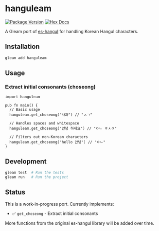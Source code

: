# hanguleam

[![Package Version](https://img.shields.io/hexpm/v/hanguleam)](https://hex.pm/packages/hanguleam)
[![Hex Docs](https://img.shields.io/badge/hex-docs-ffaff3)](https://hexdocs.pm/hanguleam/)

A Gleam port of [es-hangul](https://github.com/toss/es-hangul) for handling Korean Hangul characters.

## Installation

```sh
gleam add hanguleam
```

## Usage

### Extract initial consonants (choseong)

```gleam
import hanguleam

pub fn main() {
  // Basic usage
  hanguleam.get_choseong("사과") // "ㅅㄱ"

  // Handles spaces and whitespace
  hanguleam.get_choseong("안녕 하세요") // "ㅇㄴ ㅎㅅㅇ"

  // Filters out non-Korean characters
  hanguleam.get_choseong("hello 안녕") // "ㅇㄴ"
}
```

## Development

```sh
gleam test  # Run the tests
gleam run   # Run the project
```

## Status

This is a work-in-progress port. Currently implements:

- ✅ `get_choseong` - Extract initial consonants

More functions from the original es-hangul library will be added over time.

